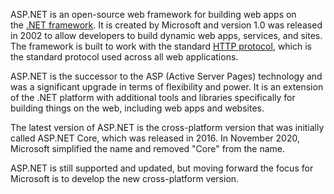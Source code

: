 ASP.NET is an open-source web framework for building web apps on the [.NET framework](../frameworks/dotnetf.md). It is created by Microsoft and version 1.0 was released in 2002 to allow developers to build dynamic web apps, services, and sites. The framework is built to work with the standard [HTTP protocol](../web/http.md), which is the standard protocol used across all web applications.

ASP.NET is the successor to the ASP (Active Server Pages) technology and was a significant upgrade in terms of flexibility and power. It is an extension of the .NET platform with additional tools and libraries specifically for building things on the web, including web apps and websites.

The latest version of ASP.NET is the cross-platform version that was initially called ASP.NET Core, which was released in 2016. In November 2020, Microsoft simplified the name and removed "Core" from the name. 

ASP.NET is still supported and updated, but moving forward the focus for Microsoft is to develop the new cross-platform version.
